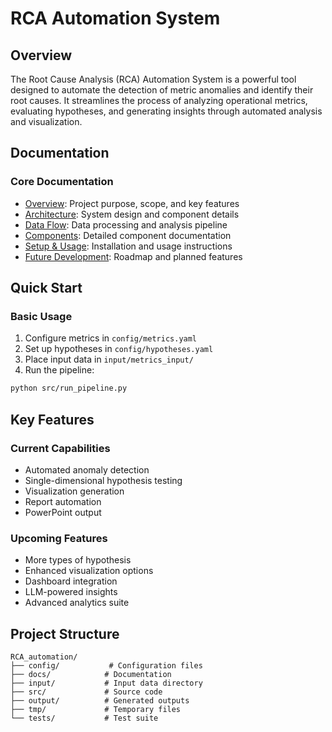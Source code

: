 # RCA Automation System

## Overview
The Root Cause Analysis (RCA) Automation System is a powerful tool designed to automate the detection of metric anomalies and identify their root causes. It streamlines the process of analyzing operational metrics, evaluating hypotheses, and generating insights through automated analysis and visualization.

## Documentation

### Core Documentation
- [Overview](docs/overview.md): Project purpose, scope, and key features
- [Architecture](docs/architecture.md): System design and component details
- [Data Flow](docs/data_flow.md): Data processing and analysis pipeline
- [Components](docs/components.md): Detailed component documentation
- [Setup & Usage](docs/setup.md): Installation and usage instructions
- [Future Development](docs/future.md): Roadmap and planned features

## Quick Start

### Basic Usage
1. Configure metrics in `config/metrics.yaml`
2. Set up hypotheses in `config/hypotheses.yaml`
3. Place input data in `input/metrics_input/`
4. Run the pipeline:
```bash
python src/run_pipeline.py
```

## Key Features

### Current Capabilities
- Automated anomaly detection
- Single-dimensional hypothesis testing
- Visualization generation
- Report automation
- PowerPoint output

### Upcoming Features
- More types of hypothesis
- Enhanced visualization options
- Dashboard integration
- LLM-powered insights
- Advanced analytics suite

## Project Structure
```
RCA_automation/
├── config/           # Configuration files
├── docs/            # Documentation
├── input/           # Input data directory
├── src/             # Source code
├── output/          # Generated outputs
├── tmp/             # Temporary files
└── tests/           # Test suite
```
